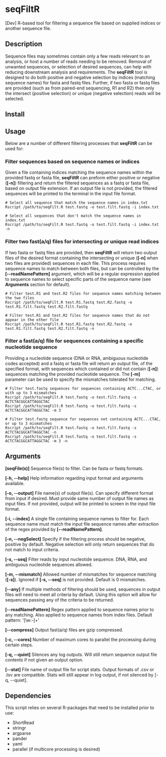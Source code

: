 # seqFiltR
[Dev] R-based tool for filtering a sequence file based on supplied indices or another sequence file.

## Description
Sequence files may sometimes contain only a few reads relevant to an analysis, or host a number of reads needing to be removed. Removal of unwanted sequences, or selection of desired sequences, can help with reducing downstream analysis and requirements. The **seqFiltR** tool is designed to do both positive and negative selection by indices (matching sequence names) for fasta and fastq files. Further, if two fasta or fastq files are provided (such as from paired-end sequencing, R1 and R2) then only the intersect (positive selection) or unique (negative selection) reads will be selected. 

## Install

## Usage
Below are a number of different filtering processes that **seqFiltR** can be used for:

### Filter sequences based on sequence names or indices
Given a file containing indices matching the sequence names within the provided fastq or fasta file, **seqFiltR** can preform either positive or negative (**[-n]**) filtering and return the filtered sequences as a fastq or fasta file, based on output file extension. If an output file is not provided, the filtered sequences will be printed to the terminal in the input file format.

```
# Select all sequence that match the sequence names in index.txt
Rscript /path/to/seqFilt.R test.fastq -o test.filt.fastq -i index.txt

# Select all sequences that don't match the sequence names in index.txt
Rscript /path/to/seqFilt.R test.fastq -o test.filt.fastq -i index.txt -n
```

### Filter two fast(a/q) files for intersecting or unique read indices
If two fasta or fastq files are provided, then **seqFiltR** will return two output files of the desired format containing the intersecting or unique (**[-n]** when two files are provided) sequences in each file. This process requires sequence names to match between both files, but can be controlled by the **[--readNamePattern]** argument, which will be a regular expression applied to sequence names to select specific parts of the sequence name (see **Arguments** section for default). 

```
# Filter test.R1 and test.R2 files for sequence names matching between the two files
Rscript /path/to/seqFilt.R test.R1.fastq test.R2.fastq -o test.R1.filt.fastq test.R2.filt.fastq

# Filter test.R1 and test.R2 files for sequence names that do not appear in the other file
Rscript /path/to/seqFilt.R test.R1.fastq test.R2.fastq -o test.R1.filt.fastq test.R2.filt.fastq -n 
```

### Filter a fast(a/q) file for sequences containing a specific nucleotide sequence
Providing a nucleotide sequence (DNA or RNA, ambiguous nucleotide codes accepted) and a fastq or fasta file will return an output file, of the specified format, with sequences which contained or did not contain (**[-n]**) sequences matching the provided nucleotide sequence. The **[-m]** parameter can be used to specify the mismatches tolerated for matching.

```
# Filter test.fastq sequences for sequences containing ACTC...CTAC, or with up to 3 mismatches
Rscript /path/to/seqFilt.R test.fastq -o test.filt.fastq -s ACTCTACGGCATTAGGCTAC
Rscript /path/to/seqFilt.R test.fastq -o test.filt.fastq -s ACTCTACGGCATTAGGCTAC -m 3

# Filter test.fastq sequence for sequences not containing ACTC...CTAC, or up to 3 mismatches
Rscript /path/to/seqFilt.R test.fastq -o test.filt.fastq -s ACTCTACGGCATTAGGCTAC -n 
Rscript /path/to/seqFilt.R test.fastq -o test.filt.fastq -s ACTCTACGGCATTAGGCTAC -m 3 -n
```

## Arguments
**[seqFile(s)]** Sequence file(s) to filter. Can be fasta or fastq formats.

**[-h, --help]** Help information regarding input format and arguments available.

**[-o, --output]** File name(s) of output file(s). Can specify different format from input if desired. Must provide same number of output file names as input files. If not provided, output will be printed to screen in the input file format.

**[-i, --index]** A single file containing sequence names to filter for. Each sequence name must match the input file sequence names after extraction of the regex provided by **[--readNamePattern]**.

**[-n, --negSelect]** Specify if the filtering process should be negative, positive by default. Negative selection will only return sequences that do not match to input criteria.

**[-s, --seq]** Filter reads by input nucleotide sequence. DNA, RNA, and ambiguous nucleotide sequences allowed.

**[-m, --mismatch]** Allowed number of mismatches for sequence matching (**[-s]**). Ignored if **[-s, --seq]** is not provided. Default is 0 mismatches.

**[--any]** If multiple methods of filtering should be used, sequences in output files will need to meet all criteria by default. Using this option will allow for sequences passing any of the criteria to be returned.

**[--readNamePattern]** Regex pattern applied to sequence names prior to any matching. Also applied to sequence names from index files. Default pattern: '[\w:-]+'

**[--compress]** Output fast(a/q) files are gzip compressed.

**[-c, --cores]** Number of maximum cores to parallel the processing during certain steps.

**[-q, --quiet]** Silences any log outputs. Will still return sequence output file contents if not given an output option.

**[--stat]** File name of output file for script stats. Output formats of .csv or .tsv are compatible. Stats will still appear in log output, if not silenced by [-q, --quiet].


## Dependencies
This script relies on several R-packages that need to be installed prior to use:

* ShortRead
* stringr
* argparse
* pander
* yaml
* parallel (if multicore processing is desired)

